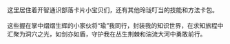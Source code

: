 这里居住着开智通识部落卡片小宝贝们，还有其他玲珑叮当的技能和方法卡包。         
这些握在掌中熠熠生辉的小家伙将“瑜”我同行，封装我的知识世界，在求知旅程中汇聚为洞穴之光，如剑亦如盾，守护我在丛生荆棘和湍流大河中勇敢前行。
